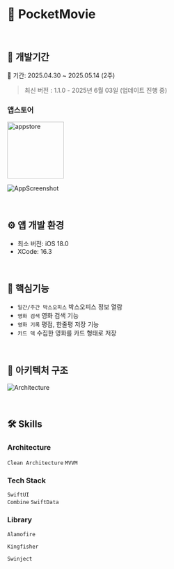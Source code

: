 # 🎥 PocketMovie

<br/>

## 🔨 개발기간
📅 기간: 2025.04.30 ~ 2025.05.14 (2주)
> 최신 버전 : 1.1.0 - 2025년 6월 03일 (업데이트 진행 중)
### 앱스토어
<a href="https://apps.apple.com/kr/app/id6745817964" target="_blank">
  <img width="130" alt="appstore" src="https://user-images.githubusercontent.com/55099365/196023806-5eb7be0f-c7cf-4661-bb39-35a15146c33a.png">
</a>

![AppScreenshot](https://github.com/user-attachments/assets/c8df655d-3132-44be-861e-1eeee4a91e4e)


<br/>

## ⚙️ 앱 개발 환경
- 최소 버전: iOS 18.0
- XCode: 16.3

<br>

## 🔧 핵심기능
* `일간/주간 박스오피스` 박스오피스 정보 열람
* `영화 검색` 영화 검색 기능
* `영화 기록` 평점, 한줄평 저장 기능
* `카드 덱` 수집한 영화를 카드 형태로 저장

<br>

## 📁 아키텍처 구조
![Architecture](https://github.com/user-attachments/assets/17763c17-0b97-4661-a8e1-e0e07da31fde)

<br>

## 🛠 Skills 

### Architecture
```Clean Architecture```
```MVVM```

### Tech Stack
```SwiftUI```  
```Combine```
```SwiftData```

### Library

```Alamofire```  

```Kingfisher```  

```Swinject```
